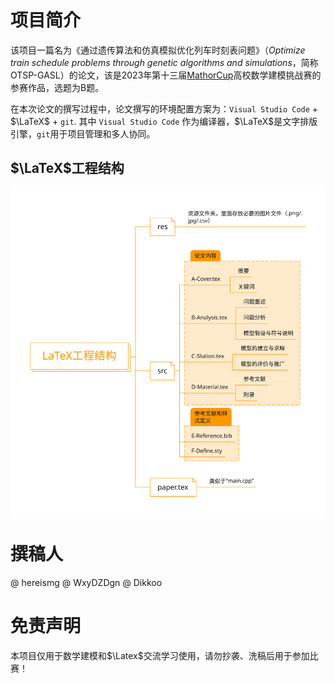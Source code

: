 # 项目简介

该项目一篇名为《通过遗传算法和仿真模拟优化列车时刻表问题》（*Optimize train schedule problems through genetic algorithms and simulations*，简称OTSP-GASL）的论文，该是2023年第十三届[MathorCup](https://www.saikr.com/vse/mathorcup/2023)高校数学建模挑战赛的参赛作品，选题为B题。

在本次论文的撰写过程中，论文撰写的环境配置方案为：`Visual Studio Code` + $\LaTeX$ + `git`. 其中 `Visual Studio Code` 作为编译器，$\LaTeX$是文字排版引擎，`git`用于项目管理和多人协同。

## $\LaTeX$工程结构

<img src="res/LaTeX%E5%B7%A5%E7%A8%8B%E7%BB%93%E6%9E%84.svg" width="700" alt="LaTeX工程结构" align=center />

# 撰稿人

@ hereismg
@ WxyDZDgn
@ Dikkoo

# 免责声明

本项目仅用于数学建模和$\Latex$交流学习使用，请勿抄袭、洗稿后用于参加比赛！
